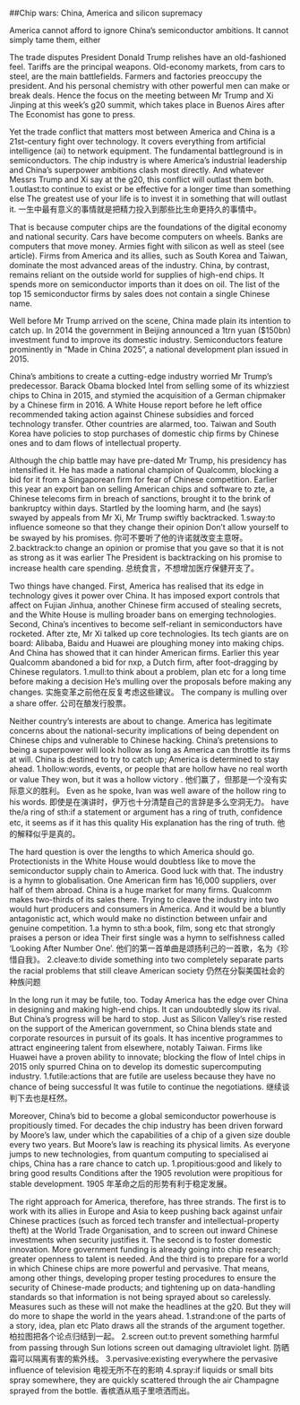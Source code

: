 ##Chip wars: China, America and silicon supremacy

America cannot afford to ignore China’s semiconductor ambitions. It cannot simply tame them, either

The trade disputes President Donald Trump relishes have an old-fashioned feel. Tariffs are the principal weapons. Old-economy markets, from cars to steel, are the main battlefields. Farmers and factories preoccupy the president. And his personal chemistry with other powerful men can make or break deals. Hence the focus on the meeting between Mr Trump and Xi Jinping at this week’s g20 summit, which takes place in Buenos Aires after The Economist has gone to press.

Yet the trade conflict that matters most between America and China is a 21st-century fight over technology. It covers everything from artificial intelligence (ai) to network equipment. The fundamental battleground is in semiconductors. The chip industry is where America’s industrial leadership and China’s superpower ambitions clash most directly. And whatever Messrs Trump and Xi say at the g20, this conflict will outlast them both.
1.outlast:to continue to exist or be effective for a longer time than something else
The greatest use of your life is to invest it in something that will outlast it. 
一生中最有意义的事情就是把精力投入到那些比生命更持久的事情中。

That is because computer chips are the foundations of the digital economy and national security. Cars have become computers on wheels. Banks are computers that move money. Armies fight with silicon as well as steel (see article). Firms from America and its allies, such as South Korea and Taiwan, dominate the most advanced areas of the industry. China, by contrast, remains reliant on the outside world for supplies of high-end chips. It spends more on semiconductor imports than it does on oil. The list of the top 15 semiconductor firms by sales does not contain a single Chinese name.

Well before Mr Trump arrived on the scene, China made plain its intention to catch up. In 2014 the government in Beijing announced a 1trn yuan ($150bn) investment fund to improve its domestic industry. Semiconductors feature prominently in “Made in China 2025”, a national development plan issued in 2015. 

China’s ambitions to create a cutting-edge industry worried Mr Trump’s predecessor. Barack Obama blocked Intel from selling some of its whizziest chips to China in 2015, and stymied the acquisition of a German chipmaker by a Chinese firm in 2016. A White House report before he left office recommended taking action against Chinese subsidies and forced technology transfer. Other countries are alarmed, too. Taiwan and South Korea have policies to stop purchases of domestic chip firms by Chinese ones and to dam flows of intellectual property.

Although the chip battle may have pre-dated Mr Trump, his presidency has intensified it. He has made a national champion of Qualcomm, blocking a bid for it from a Singaporean firm for fear of Chinese competition. Earlier this year an export ban on selling American chips and software to zte, a Chinese telecoms firm in breach of sanctions, brought it to the brink of bankruptcy within days. Startled by the looming harm, and (he says) swayed by appeals from Mr Xi, Mr Trump swiftly backtracked.
1.sway:to influence someone so that they change their opinion
Don’t allow yourself to be swayed by his promises. 
你可不要听了他的许诺就改变主意呀。
2.backtrack:to change an opinion or promise that you gave so that it is not as strong as it was earlier
The President is backtracking on his promise to increase health care spending. 
总统食言，不想增加医疗保健开支了。

Two things have changed. First, America has realised that its edge in technology gives it power over China. It has imposed export controls that affect on Fujian Jinhua, another Chinese firm accused of stealing secrets, and the White House is mulling broader bans on emerging technologies. Second, China’s incentives to become self-reliant in semiconductors have rocketed. After zte, Mr Xi talked up core technologies. Its tech giants are on board: Alibaba, Baidu and Huawei are ploughing money into making chips. And China has showed that it can hinder American firms. Earlier this year Qualcomm abandoned a bid for nxp, a Dutch firm, after foot-dragging by Chinese regulators.
1.mull:to think about a problem, plan etc for a long time before making a decision
He’s mulling over the proposals before making any changes. 
实施变革之前他在反复考虑这些建议。
The company is mulling over a share offer. 
公司在酿发行股票。

Neither country’s interests are about to change. America has legitimate concerns about the national-security implications of being dependent on Chinese chips and vulnerable to Chinese hacking. China’s pretensions to being a superpower will look hollow as long as America can throttle its firms at will. China is destined to try to catch up; America is determined to stay ahead.
1.hollow:words, events, or people that are hollow have no real worth or value
They won, but it was a hollow victory . 
他们赢了，但那是一个没有实际意义的胜利。
Even as he spoke, Ivan was well aware of the hollow ring to his words. 
即使是在演讲时，伊万也十分清楚自己的言辞是多么空洞无力。
have the/a ring of sth:if a statement or argument has a ring of truth, confidence etc, it seems as if it has this quality
His explanation has the ring of truth. 
他的解释似乎是真的。

The hard question is over the lengths to which America should go. Protectionists in the White House would doubtless like to move the semiconductor supply chain to America. Good luck with that. The industry is a hymn to globalisation. One American firm has 16,000 suppliers, over half of them abroad. China is a huge market for many firms. Qualcomm makes two-thirds of its sales there. Trying to cleave the industry into two would hurt producers and consumers in America. And it would be a bluntly antagonistic act, which would make no distinction between unfair and genuine competition.
1.a hymn to sth:a book, film, song etc that strongly praises a person or idea
Their first single was a hymn to selfishness called ‘Looking After Number One’. 
他们的第一首单曲是颂扬利己的一首歌，名为《珍惜自我》。
2.cleave:to divide something into two completely separate parts
the racial problems that still cleave American society
仍然在分裂美国社会的种族问题

In the long run it may be futile, too. Today America has the edge over China in designing and making high-end chips. It can undoubtedly slow its rival. But China’s progress will be hard to stop. Just as Silicon Valley’s rise rested on the support of the American government, so China blends state and corporate resources in pursuit of its goals. It has incentive programmes to attract engineering talent from elsewhere, notably Taiwan. Firms like Huawei have a proven ability to innovate; blocking the flow of Intel chips in 2015 only spurred China on to develop its domestic supercomputing industry.
1.futile:actions that are futile are useless because they have no chance of being successful
It was futile to continue the negotiations. 
继续谈判下去也是枉然。

Moreover, China’s bid to become a global semiconductor powerhouse is propitiously timed. For decades the chip industry has been driven forward by Moore’s law, under which the capabilities of a chip of a given size double every two years. But Moore’s law is reaching its physical limits. As everyone jumps to new technologies, from quantum computing to specialised ai chips, China has a rare chance to catch up.
1.propitious:good and likely to bring good results
Conditions after the 1905 revolution were propitious for stable development. 
1905 年革命之后的形势有利于稳定发展。

The right approach for America, therefore, has three strands. The first is to work with its allies in Europe and Asia to keep pushing back against unfair Chinese practices (such as forced tech transfer and intellectual-property theft) at the World Trade Organisation, and to screen out inward Chinese investments when security justifies it. The second is to foster domestic innovation. More government funding is already going into chip research; greater openness to talent is needed. And the third is to prepare for a world in which Chinese chips are more powerful and pervasive. That means, among other things, developing proper testing procedures to ensure the security of Chinese-made products; and tightening up on data-handling standards so that information is not being sprayed about so carelessly. Measures such as these will not make the headlines at the g20. But they will do more to shape the world in the years ahead.
1.strand:one of the parts of a story, idea, plan etc
Plato draws all the strands of the argument together. 
柏拉图把各个论点归结到一起。
2.screen out:to prevent something harmful from passing through
Sun lotions screen out damaging ultraviolet light.
防晒霜可以隔离有害的紫外线。
3.pervasive:existing everywhere
the pervasive influence of television
电视无所不在的影响
4.spray:if liquids or small bits spray somewhere, they are quickly scattered through the air
Champagne sprayed from the bottle. 
香槟酒从瓶子里喷洒而出。